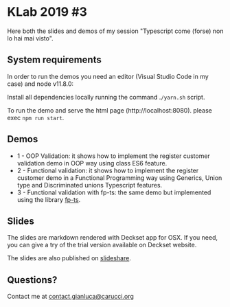 # KLab 2019 #3

Here both the slides and demos of my session "Typescript come (forse) non lo hai mai visto".

## System requirements

In order to run the demos you need an editor (Visual Studio Code in my case) and node v11.8.0:

Install all dependencies locally running the command .`/yarn.sh` script.

To run the demo and serve the html page (http://localhost:8080). please exec `npm run start`.

## Demos

- 1 - OOP Validation: it shows how to implement the register customer validation demo in OOP way using class ES6 feature.
- 2 - Functional validation: it shows how to implement the register customer demo in a Functional Programming way using Generics, Union type and Discriminated unions Typescript features.
- 3 - Functional validation with fp-ts: the same demo but implemented using the library [fp-ts](https://github.com/gcanti/fp-ts).

## Slides

The slides are markdown rendered with Deckset app for OSX. If you need, you can give a try of the trial version available on Deckset website.

The slides are also published on [slideshare](https://www.slideshare.net/rucka/typescript-come-forse-non-lo-hai-mai-visto).

## Questions?

Contact me at contact.gianluca@carucci.org

